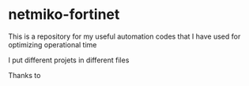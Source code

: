 # netmiko-fortinet
This is a repository for my useful automation codes that I have used for optimizing operational time

I put different projets in different files

Thanks to  
